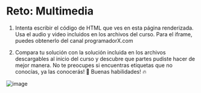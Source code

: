 # Reto: Multimedia

1. Intenta escribir el código de HTML que ves en esta página renderizada. Usa el audio y video incluidos en los archivos del curso. Para el iframe, puedes obtenerlo del canal programadorX.com

2. Compara tu solución con la solución incluida en los archivos descargables al inicio del curso y descubre que partes pudiste hacer de mejor manera. No te preocupes si encuentras etiquetas que no conocías, ya las conocerás! 🙌 Buenas habilidades! 🔥

![image](https://kajabi-storefronts-production.kajabi-cdn.com/kajabi-storefronts-production/file-uploads/site/2147489095/products/1be4a1c-87f5-86c4-6f0d-cba7220b1b8c_Screen_Shot_2023-10-26_at_6.10.23_PM.png)
